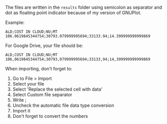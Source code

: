 The files are written in the `results` folder using semicolon as separator and dot as floating point indicator because of my version of GNUPlot.

Example:

```
ALD;COST IN CLOUD;NU;MT
106.0619845344754;30793.079999995694;33133.94;14.399999999999869
```

For Google Drive, your file should be:

```
ALD;COST IN CLOUD;NU;MT
106,0619845344754;30793,079999995694;33133,94;14,399999999999869
```

When importing, don't forget to:

1. Go to File > Import
2. Select your file
3. Select 'Replace the selected cell with data'
4. Select Custom file separator
5. Write ;
6. Uncheck the automatic file data type conversion
7. Import it
8. Don't forget to convert the numbers